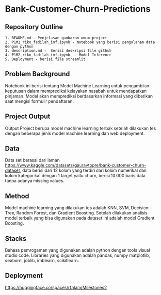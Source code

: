 # Bank-Customer-Churn-Predictions

## Repository Outline

```
1. README.md - Penjelasan gambaran umum project
2. P1M2_riko_fadilah_inf.ipynb - Notebook yang berisi pengolahan data dengan python
3. description.md -  Berisi deskripsi file github
4. P1M2_riko_fadilah_inf.ipynb -  Model Inference
5. Deployment - berisi file streamlit
```

## Problem Background
Notebook ini berisi tentang Model Machine Learning untuk pengambilan keputusan dalam memprediksi kelayakan nasabah untuk mendapatkan pinjaman. Model akan memprediksi berdasarkan informasi yang diberikan saat mengisi formulir pendaftaran.

## Project Output
Output Project berupa model machine learning terbak setelah dilakukan tes dengan beberapa jenis model machine learning dan web deployment.

## Data
Data set berasal dari laman https://www.kaggle.com/datasets/gauravtopre/bank-customer-churn-dataset, data berisi dari 12 kolom yang terdiri dari kolom numerikal dan kolom kategorikal dengan 1 target yaitu churn, berisi 10.000 baris data tanpa adanya missing values.

## Method
Model machine learning yang dilakukan tes adalah KNN, SVM, Decision Tree, Random Forest, dan Gradient Boosting. Setelah dilakukan analisis model terbaik yang bisa digunakan pada dataset ini adalah model Gradient Boosting. 

## Stacks
Bahasa pemrogaman yang digunakan adalah python dengan tools visual studio code. 
Libraries yang digunakan adalah pandas, numpy matplotlib, seaborn, joblib, imblearn, scikitlearn.


## Deployment
https://huggingface.co/spaces/rfalam/Milestones2
